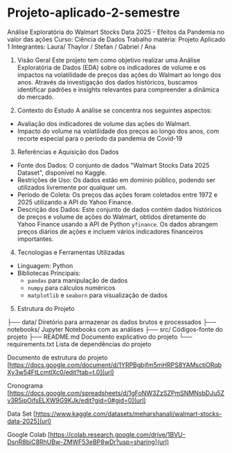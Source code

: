 # Projeto-aplicado-2-semestre
Análise Exploratória do Walmart Stocks Data 2025 - Efeitos da Pandemia  no valor das ações 
Curso: Ciência de Dados 
Trabalho matéria: Projeto Aplicado 1 
Integrantes: Laura/ Thaylor / Stefan / Gabriel / Ana 


1. Visão Geral
Este projeto tem como objetivo realizar uma Análise Exploratória de Dados (EDA) sobre os indicadores de volume e os impactos na volatilidade de preços das ações do Walmart ao longo dos anos. Através da investigação dos dados históricos, buscamos identificar padrões e insights relevantes para compreender a dinâmica do mercado. 


2. Contexto do Estudo
A análise se concentra nos seguintes aspectos:
- Avaliação dos indicadores de volume das ações do Walmart.
- Impacto do volume na volatilidade dos preços ao longo dos anos, com recorte especial para o período da pandemia de Covid-19

3. Referências e Aquisição dos Dados
- Fonte dos Dados: O conjunto de dados "Walmart Stocks Data 2025 Dataset", disponível no Kaggle.
- Restrições de Uso: Os dados estão em domínio público, podendo ser utilizados livremente por qualquer um.
- Período de Coleta: Os preços das ações foram coletados entre 1972 e 2025 utilizando a API do Yahoo Finance.
- Descrição dos Dados: Este conjunto de dados contém dados históricos de preços e volume de ações do Walmart, obtidos diretamente do Yahoo Finance usando a API de Python `yfinance`. Os dados abrangem preços diários de ações e incluem vários indicadores financeiros importantes.

4. Tecnologias e Ferramentas Utilizadas
- Linguagem: Python
- Bibliotecas Principais:
  - `pandas` para manipulação de dados
  - `numpy` para cálculos numéricos
  - `matplotlib` e `seaborn` para visualização de dados

5. Estrutura do Projeto

├── data/                       Diretório para armazenar os dados brutos e processados
├── notebooks/             Jupyter Notebooks com as análises
├── src/                         Códigos-fonte do projeto
├── README.md           Documento explicativo do projeto
└── requirements.txt     Lista de dependências do projeto

Documento de estrutura do projeto 
[https://docs.google.com/document/d/1YRPBgbjfm5mHRPS8YAMsctiORqbXy3w54FtLcmtlXc0/edit?tab=t.0](url)

Cronograma 
[https://docs.google.com/spreadsheets/d/1gFoNW3ZzSZPmSNMNsbDJu5Zv3R5ipOifsELXW9G9KJk/edit?gid=0#gid=0](url)

Data Set 
[https://www.kaggle.com/datasets/meharshanali/walmart-stocks-data-2025](url)

Google Colab 
[https://colab.research.google.com/drive/1BVU-DsnR8biC8RhUBw-ZMWF53eBP8wDr?usp=sharing](url)
